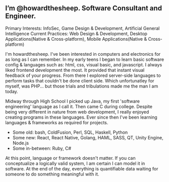## I’m @howardthesheep. Software Consultant and Engineer.
 Primary Interests: InfoSec, Game Design & Development, Artificial General Intelligence 
 Current Practices: Web Design & Development, Desktop Applications(Native & Cross-platform), Mobile Applications(Native & Cross-platform)

I'm howardthesheep. I've been interested in computers and electronics for as long as I can 
remember. In my early teens I began to learn basic software config & languages such as: html, css, 
visual basic, and javascript. I always liked frontend development the most. It provided that instant
visual feedback of your progress. From there I explored server-side languages to perform tasks that
couldn't be done client side. Which unfortunatley for myself, was PHP... but those trials and tribulations
made me the man I am today.

Midway through High School I picked up Java, my first 'software engineering' language as I call it. 
Then came C during college. Despite being very different in nature from web development, I really enjoyed 
creating programs in these languages. Ever since then I've been learning languages & frameworks as required
for projects.
- Some old: bash, ColdFusion, Perl, SQL, Haskell, Python
- Some new: React, React Native, Golang, HAML, SASS, QT,  Unity Engine, Node.js
- Some in-between: Ruby, C#

At this point, language or framework doesn't matter. If you can conceptualize a logically valid system, I am
certain I can model it in software. At the end of the day, everything is quantifiable data waiting for someone
to do something meaningful with it.

<!---
howardthesheep/howardthesheep is a ✨ special ✨ repository because its `README.md` (this file) appears on your GitHub profile.
You can click the Preview link to take a look at your changes.
--->
